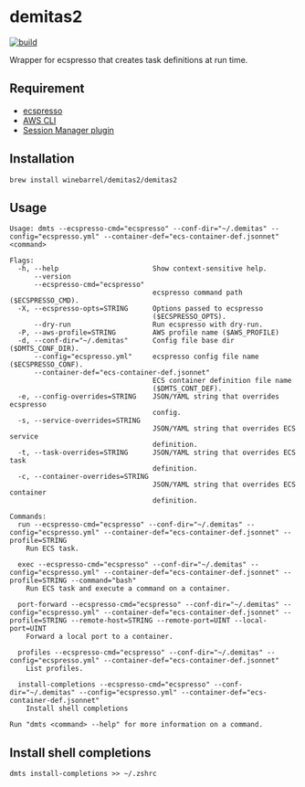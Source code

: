 # demitas2

[![build](https://github.com/winebarrel/demitas2/actions/workflows/build.yml/badge.svg)](https://github.com/winebarrel/demitas2/actions/workflows/build.yml)

Wrapper for ecspresso that creates task definitions at run time.

## Requirement

* [ecspresso](https://github.com/kayac/ecspresso)
* [AWS CLI](https://aws.amazon.com/cli/)
* [Session Manager plugin](https://docs.aws.amazon.com/systems-manager/latest/userguide/session-manager-working-with-install-plugin.html)

## Installation

```
brew install winebarrel/demitas2/demitas2
```

## Usage

```
Usage: dmts --ecspresso-cmd="ecspresso" --conf-dir="~/.demitas" --config="ecspresso.yml" --container-def="ecs-container-def.jsonnet" <command>

Flags:
  -h, --help                       Show context-sensitive help.
      --version
      --ecspresso-cmd="ecspresso"
                                   ecspresso command path ($ECSPRESSO_CMD).
  -X, --ecspresso-opts=STRING      Options passed to ecspresso
                                   ($ECSPRESSO_OPTS).
      --dry-run                    Run ecspresso with dry-run.
  -P, --aws-profile=STRING         AWS profile name ($AWS_PROFILE)
  -d, --conf-dir="~/.demitas"      Config file base dir ($DMTS_CONF_DIR).
      --config="ecspresso.yml"     ecspresso config file name ($ECSPRESSO_CONF).
      --container-def="ecs-container-def.jsonnet"
                                   ECS container definition file name
                                   ($DMTS_CONT_DEF).
  -e, --config-overrides=STRING    JSON/YAML string that overrides ecspresso
                                   config.
  -s, --service-overrides=STRING
                                   JSON/YAML string that overrides ECS service
                                   definition.
  -t, --task-overrides=STRING      JSON/YAML string that overrides ECS task
                                   definition.
  -c, --container-overrides=STRING
                                   JSON/YAML string that overrides ECS container
                                   definition.

Commands:
  run --ecspresso-cmd="ecspresso" --conf-dir="~/.demitas" --config="ecspresso.yml" --container-def="ecs-container-def.jsonnet" --profile=STRING
    Run ECS task.

  exec --ecspresso-cmd="ecspresso" --conf-dir="~/.demitas" --config="ecspresso.yml" --container-def="ecs-container-def.jsonnet" --profile=STRING --command="bash"
    Run ECS task and execute a command on a container.

  port-forward --ecspresso-cmd="ecspresso" --conf-dir="~/.demitas" --config="ecspresso.yml" --container-def="ecs-container-def.jsonnet" --profile=STRING --remote-host=STRING --remote-port=UINT --local-port=UINT
    Forward a local port to a container.

  profiles --ecspresso-cmd="ecspresso" --conf-dir="~/.demitas" --config="ecspresso.yml" --container-def="ecs-container-def.jsonnet"
    List profiles.

  install-completions --ecspresso-cmd="ecspresso" --conf-dir="~/.demitas" --config="ecspresso.yml" --container-def="ecs-container-def.jsonnet"
    Install shell completions

Run "dmts <command> --help" for more information on a command.
```

## Install shell completions

```
dmts install-completions >> ~/.zshrc
```
